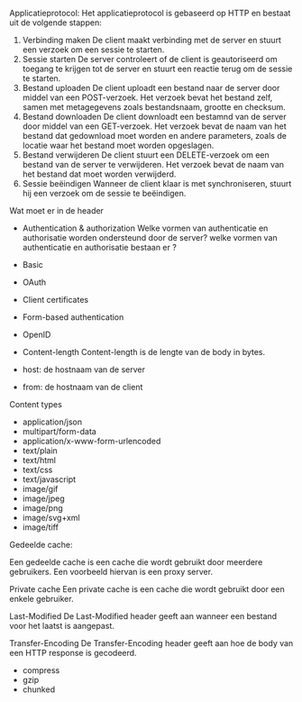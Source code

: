 Applicatieprotocol: Het applicatieprotocol is gebaseerd op HTTP en bestaat uit de volgende stappen:
1. Verbinding maken
   De client maakt verbinding met de server en stuurt een verzoek om een sessie te starten.
2. Sessie starten
   De server controleert of de client is geautoriseerd om toegang te krijgen tot de server en stuurt een
   reactie terug om de sessie te starten.
3. Bestand uploaden
   De client uploadt een bestand naar de server door middel van een POST-verzoek. Het verzoek bevat
   het bestand zelf, samen met metagegevens zoals bestandsnaam, grootte en checksum.
4. Bestand downloaden
   De client downloadt een bestamnd van de server door middel van een GET-verzoek. Het verzoek
   bevat de naam van het bestand dat gedownload moet worden en andere parameters, zoals de
   locatie waar het bestand moet worden opgeslagen.
5. Bestand verwijderen
   De client stuurt een DELETE-verzoek om een bestand van de server te verwijderen. Het verzoek
   bevat de naam van het bestand dat moet worden verwijderd.
6. Sessie beëindigen
   Wanneer de client klaar is met synchroniseren, stuurt hij een verzoek om de sessie te beëindigen.


Wat moet er in de header 

- Authentication & authorization
Welke vormen van authenticatie en authorisatie worden ondersteund door de server?
welke vormen van authenticatie en authorisatie bestaan er ?
- Basic
- OAuth
- Client certificates
- Form-based authentication
- OpenID


- Content-length
Content-length is de lengte van de body in bytes.

- host: de hostnaam van de server
- from: de hostnaam van de client

Content types
- application/json
- multipart/form-data
- application/x-www-form-urlencoded
- text/plain
- text/html
- text/css
- text/javascript
- image/gif
- image/jpeg
- image/png
- image/svg+xml
- image/tiff

Gedeelde cache:

Een gedeelde cache is een cache die wordt gebruikt door meerdere gebruikers. 
Een voorbeeld hiervan is een proxy server.

Private cache
Een private cache is een cache die wordt gebruikt door een enkele gebruiker.

Last-Modified
De Last-Modified header geeft aan wanneer een bestand voor het laatst is aangepast.

Transfer-Encoding
De Transfer-Encoding header geeft aan hoe de body van een HTTP response is gecodeerd.
- compress
- gzip
- chunked
